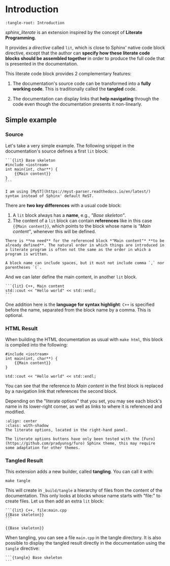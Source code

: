Introduction
============

```{lit-setup}
:tangle-root: Introduction
```

*sphinx_literate* is an extension inspired by the concept of **Literate Programming**.

It provides a *directive* called `lit`, which is close to Sphinx' native code block directive, except that the author can **specify how these literate code blocks should be assembled together** in order to produce the full code that is presented in the documentation.

This literate code block provides 2 complementary features:

 1. The documentation's source code can be transformed into a **fully working
    code**. This is traditionally called the **tangled** code.

 2. The documentation can display links that **help navigating** through the code
    even though the documentation presents it non-linearly.

Simple example
--------------

### Source

Let's take a very simple example. The following snippet in the documentation's source defines a first `lit` block:

````
```{lit} Base skeleton
#include <iostream>
int main(int, char**) {
    {{Main content}}
}
```
````

```{note}
I am using [MyST](https://myst-parser.readthedocs.io/en/latest/) syntax instead of Sphinx' default ReST.
```

There are **two key differences** with a usual code block:

 1. A `lit` block always has a **name**, e.g., *"Base skeleton"*.
 2. The content of a `lit` block can contain **references** like in this case `{{Main content}}`, which points to the block whose name is *"Main content"*, whenever this will be defined.

```{important}
There is **no need** for the referenced block *"Main content"* **to be already defined**. The natural order in which things are introduced in a literate program is often not the same as the order in which a program is written.
```

```{note}
A block name can include spaces, but it must not include comma `,` nor parentheses `(`.
```

And we can later define the main content, in another `lit` block.

````
```{lit} C++, Main content
std::cout << "Hello world" << std::endl;
```
````

One addition here is the **language for syntax highlight**: `C++` is specified before the name, separated from the block name by a comma. This is optional.

### HTML Result

When building the HTML documentation as usual with `make html`, this block is compiled into the following:

```{lit} C++, Base skeleton
#include <iostream>
int main(int, char**) {
    {{Main content}}
}
```

```{lit} C++, Main content
std::cout << "Hello world" << std::endl;
```

You can see that the reference to *Main content* in the first block is replaced by a navigation link that references the second block.

Depending on the "literate options" that you set, you may see each block's name in its lower-right corner, as well as links to where it is referenced and modified.

```{figure} /doc/images/literate-options-dark.png
:align: center
:class: with-shadow
The literate options, located in the right-hand panel.
```

```{note}
The literate options buttons have only been tested with the [Furo](https://github.com/pradyunsg/furo) Sphinx theme, this may require some adaptation for other themes.
```

### Tangled Result

This extension adds a new builder, called **tangling**. You can call it with:

```
make tangle
```

This will create in `_build/tangle` a hierarchy of files from the content of the documentation. This only looks at blocks whose name starts with "file:" to create files. Let us then add an extra `lit` block:

````
```{lit} C++, file:main.cpp
{{Base skeleton}}
```
````

```{lit} C++, file:main.cpp
{{Base skeleton}}
```

When tangling, you can see a file `main.cpp` in the tangle directory. It is also possible to display the tangled result directly in the documentation using the `tangle` directive:

````
```{tangle} Base skeleton
```
````

```{tangle} Base skeleton
```
